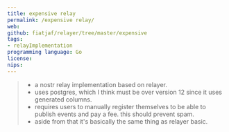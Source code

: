 ```yaml
---
title: expensive relay
permalink: /expensive relay/
web: 
github: fiatjaf/relayer/tree/master/expensive
tags:
- relayImplementation
programming language: Go
license: 
nips:
---
```


> - a nostr relay implementation based on relayer.
> - uses postgres, which I think must be over version 12 since it uses generated columns.
> - requires users to manually register themselves to be able to publish events and pay a fee. this should prevent spam.
> - aside from that it's basically the same thing as relayer basic.
